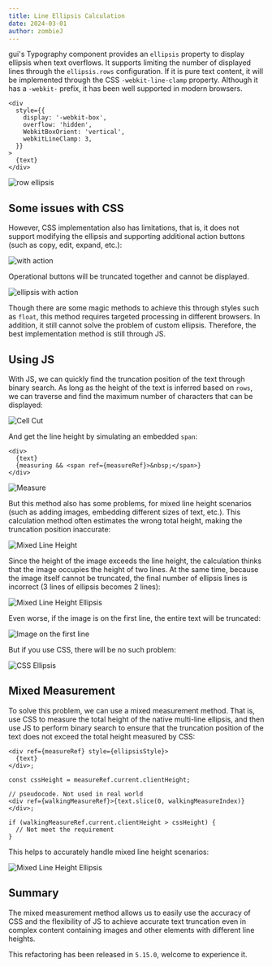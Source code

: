 ```yaml
---
title: Line Ellipsis Calculation
date: 2024-03-01
author: zombieJ
---
```


gui's Typography component provides an `ellipsis` property to display ellipsis when text overflows. It supports limiting the number of displayed lines through the `ellipsis.rows` configuration. If it is pure text content, it will be implemented through the CSS `-webkit-line-clamp` property. Although it has a `-webkit-` prefix, it has been well supported in modern browsers.

```tsx
<div
  style={{
    display: '-webkit-box',
    overflow: 'hidden',
    WebkitBoxOrient: 'vertical',
    webkitLineClamp: 3,
  }}
>
  {text}
</div>
```

![row ellipsis](https://mdn.alipayobjects.com/huamei_7uahnr/afts/img/A*7tAJRZNqEnwAAAAAAAAAAAAADrJ8AQ/original)

## Some issues with CSS

However, CSS implementation also has limitations, that is, it does not support modifying the ellipsis and supporting additional action buttons (such as copy, edit, expand, etc.):

![with action](https://mdn.alipayobjects.com/huamei_7uahnr/afts/img/A*ZdC2QI1zZSUAAAAAAAAAAAAADrJ8AQ/original)

Operational buttons will be truncated together and cannot be displayed.

![ellipsis with action](https://mdn.alipayobjects.com/huamei_7uahnr/afts/img/A*B5qwQpqabcIAAAAAAAAAAAAADrJ8AQ/original)

Though there are some magic methods to achieve this through styles such as `float`, this method requires targeted processing in different browsers. In addition, it still cannot solve the problem of custom ellipsis. Therefore, the best implementation method is still through JS.

## Using JS

With JS, we can quickly find the truncation position of the text through binary search. As long as the height of the text is inferred based on `rows`, we can traverse and find the maximum number of characters that can be displayed:

![Cell Cut](https://mdn.alipayobjects.com/huamei_7uahnr/afts/img/A*5YEYSaToC3YAAAAAAAAAAAAADrJ8AQ/original)

And get the line height by simulating an embedded `span`:

```tsx
<div>
  {text}
  {measuring && <span ref={measureRef}>&nbsp;</span>}
</div>
```

![Measure](https://mdn.alipayobjects.com/huamei_7uahnr/afts/img/A*JR2ZTqbI1FYAAAAAAAAAAAAADrJ8AQ/original)

But this method also has some problems, for mixed line height scenarios (such as adding images, embedding different sizes of text, etc.). This calculation method often estimates the wrong total height, making the truncation position inaccurate:

![Mixed Line Height](https://mdn.alipayobjects.com/huamei_7uahnr/afts/img/A*JWqWT6__CnsAAAAAAAAAAAAADrJ8AQ/original)

Since the height of the image exceeds the line height, the calculation thinks that the image occupies the height of two lines. At the same time, because the image itself cannot be truncated, the final number of ellipsis lines is incorrect (3 lines of ellipsis becomes 2 lines):

![Mixed Line Height Ellipsis](https://mdn.alipayobjects.com/huamei_7uahnr/afts/img/A*tysQSpDKnFsAAAAAAAAAAAAADrJ8AQ/original)

Even worse, if the image is on the first line, the entire text will be truncated:

![Image on the first line](https://mdn.alipayobjects.com/huamei_7uahnr/afts/img/A*SjPKRKx_j8UAAAAAAAAAAAAADrJ8AQ/original)

But if you use CSS, there will be no such problem:

![CSS Ellipsis](https://mdn.alipayobjects.com/huamei_7uahnr/afts/img/A*59FqR6h5K5UAAAAAAAAAAAAADrJ8AQ/original)

## Mixed Measurement

To solve this problem, we can use a mixed measurement method. That is, use CSS to measure the total height of the native multi-line ellipsis, and then use JS to perform binary search to ensure that the truncation position of the text does not exceed the total height measured by CSS:

```tsx
<div ref={measureRef} style={ellipsisStyle}>
  {text}
</div>;

const cssHeight = measureRef.current.clientHeight;
```

```tsx
// pseudocode. Not used in real world
<div ref={walkingMeasureRef}>{text.slice(0, walkingMeasureIndex)}</div>;

if (walkingMeasureRef.current.clientHeight > cssHeight) {
  // Not meet the requirement
}
```

This helps to accurately handle mixed line height scenarios:

![Mixed Line Height Ellipsis](https://mdn.alipayobjects.com/huamei_7uahnr/afts/img/A*IMv0ToSovTwAAAAAAAAAAAAADrJ8AQ/original)

## Summary

The mixed measurement method allows us to easily use the accuracy of CSS and the flexibility of JS to achieve accurate text truncation even in complex content containing images and other elements with different line heights.

This refactoring has been released in `5.15.0`, welcome to experience it.
